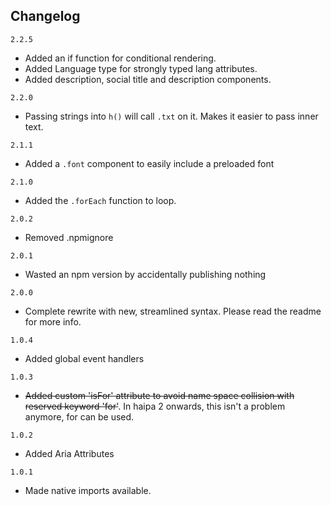 ## Changelog
`2.2.5`

- Added an if function for conditional rendering.
- Added Language type for strongly typed lang attributes.
- Added description, social title and description components.

`2.2.0`

- Passing strings into `h()` will call `.txt` on it.  Makes it easier to pass inner text.

`2.1.1`

- Added a `.font` component to easily include a preloaded font

`2.1.0`

- Added the `.forEach` function to loop. 

`2.0.2`

- Removed .npmignore

`2.0.1`
	
- Wasted an npm version by accidentally publishing nothing

`2.0.0`

- Complete rewrite with new, streamlined syntax.  Please read the readme for more info.

`1.0.4`

- Added global event handlers

`1.0.3`

- ~~Added custom 'isFor' attribute to avoid name space collision with reserved keyword 'for'~~.  In haipa 2 onwards, this isn't a problem anymore, for can be used.

`1.0.2`

- Added Aria Attributes

`1.0.1`

- Made native imports available.
